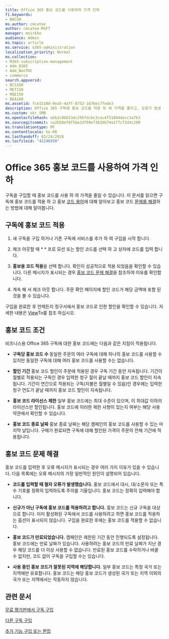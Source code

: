 ```yaml
---
title: Office 365 홍보 코드를 사용하여 가격 인하
f1.keywords:
- NOCSH
ms.author: cmcatee
author: cmcatee-MSFT
manager: mnirkhe
audience: Admin
ms.topic: article
ms.service: o365-administration
localization_priority: Normal
ms.collection:
- M365-subscription-management
- Adm_O365
- Adm_NonTOC
- commerce
search.appverid:
- BCS160
- MET150
- MOE150
- BEA160
ms.assetid: fce1510d-9ea5-4aff-8752-1676ec7fede3
description: Office 365 구독에 홍보 코드를 적용 하 여 가격을 줄이고, 오류가 발생 하는 경우 판촉 코드 문제를 해결 하는 방법을 알아봅니다.
ms.custom: okr_SMB
ms.openlocfilehash: ebb2c06623dc295fdcbc3cac4f51894decc3a7b3
ms.sourcegitcommit: ca2b58ef8f5be24f09e73620b74a1ffcf2d4c290
ms.translationtype: MT
ms.contentlocale: ko-KR
ms.lasthandoff: 02/24/2020
ms.locfileid: "42246930"
---
```

# <a name="use-your-office-365-promo-code-to-reduce-price"></a>Office 365 홍보 코드를 사용하여 가격 인하

구독을 구입할 때 홍보 코드를 사용 하 여 가격을 줄일 수 있습니다. 이 문서를 읽으면 구독에 홍보 코드를 적용 하 고 홍보 [코드 용어](#promo-code-terms)에 대해 알아보고 홍보 코드 [문제를 해결](#troubleshooting-promo-codes)하는 방법에 대해 알아봅니다.
  
## <a name="apply-a-promo-code-to-your-subscription"></a>구독에 홍보 코드 적용

1. 새 구독을 구입 하거나 기존 구독에 서비스를 추가 하 여 구입을 시작 합니다.
    
2. 체크 아웃할 때 * * 프로 모션 또는 할인 코드를 선택 하 고 상자에 코드를 입력 합니다. 
  
3. **홍보용 코드 적용**을 선택 합니다. 확인이 성공적으로 적용 되었음을 확인할 수 있습니다. 다른 메시지가 표시되는 경우 [홍보 코드 문제 해결](#troubleshooting-promo-codes)을 참조하여 이유를 확인합니다. 
    
4. 계속 해 서 체크 아웃 합니다. 주문 확인 페이지에 할인 코드가 해당 금액에 포함 된 것을 볼 수 있습니다. 
    
구입을 완료한 후 언제든지 청구서에서 홍보 코드로 인한 할인을 확인할 수 있습니다. 자세한 내용은 [View](billing-and-payments/view-your-bill-or-invoice.md)To를 참조 하십시오.
  
## <a name="promo-code-terms"></a>홍보 코드 조건

비즈니스용 Office 365 구독에 대한 홍보 코드에는 다음과 같은 지침이 적용됩니다.
  
- **구독당 홍보 코드 수** 동일한 주문의 여러 구독에 대해 하나의 홍보 코드를 사용할 수 있지만 동일한 구독에 대해 여러 홍보 코드를 사용할 수는 없습니다. 
    
- **할인 기간** 홍보 코드 할인이 주문에 적용된 경우 구독 기간 동안 지속됩니다. 기간이 월별로 적용되는 구독인 경우 입력한 청구 월이 끝날 때까지 홍보 코드 할인이 지속됩니다. 기간이 연간으로 적용되는 구독(지불은 월별일 수 있음)인 경우에는 입력한 청구 연도가 끝날 때까지 홍보 코드 할인이 지속됩니다. 
    
- **홍보 코드 라이선스 제한** 일부 홍보 코드에는 최대 수준이 있으며, 이 최대값 이하의 라이선스만 할인됩니다. 홍보 코드에 이러한 제한 사항이 있는지 여부는 해당 사용 약관에서 확인할 수 있습니다. 
    
- **홍보 코드 종료 날짜** 홍보 종료 날짜는 해당 캠페인의 홍보 코드를 사용할 수 있는 마지막 날입니다. 구매가 완료되면 구독에 대해 할인된 가격이 주문의 전체 기간에 적용됩니다. 
    
## <a name="troubleshooting-promo-codes"></a>홍보 코드 문제 해결

홍보 코드를 입력한 후 오류 메시지가 표시되는 경우 여러 가지 이유가 있을 수 있습니다. 다음 목록에는 오류 메시지의 가장 일반적인 원인이 설명되어 있습니다.
  
- **코드를 입력할 때 철자 오류가 발생했습니다.** 홍보 코드에서 대시, 대/소문자 또는 특수 기호를 정확히 입력하도록 주의를 기울입니다. 홍보 코드는 정확히 입력해야 합니다.
  
- **신규가 아닌 구독에 홍보 코드를 적용하려고 합니다.** 홍보 코드는 신규 구독을 대상으로 합니다. 이미 활성화된 구독에서 코드를 사용하려고 하면 홍보 코드를 적용하는 옵션이 표시되지 않습니다. 구입을 완료한 후에는 홍보 코드를 적용할 수 없습니다.
  
- **홍보 코드가 만료되었습니다.** 캠페인은 제한된 기간 동안 진행되도록 설정됩니다. 홍보 코드에는 만료 날짜가 있습니다. 사용하려는 홍보 코드의 만료 날짜가 지난 경우 해당 코드를 더 이상 사용할 수 없습니다. 만료된 홍보 코드를 수락하거나 바꿀 수 없지만, 코드 없이 구독을 구입할 수는 있습니다.
  
- **사용 중인 홍보 코드가 잘못된 지역에 해당합니다.** 일부 홍보 코드는 특정 국가 또는 지역에만 유효합니다. 홍보 코드는 해당 홍보 코드가 생성된 국가 또는 지역 이외의 국가 또는 지역에서는 작동하지 않습니다.
  
## <a name="related-articles"></a>관련 문서

[무료 평가판에서 구독 구입](buy-a-subscription-from-your-free-trial.md)
  
[다른 구독 구입](buy-another-subscription.md)
  
[추가 기능 구입 또는 편집](buy-or-edit-an-add-on.md)
